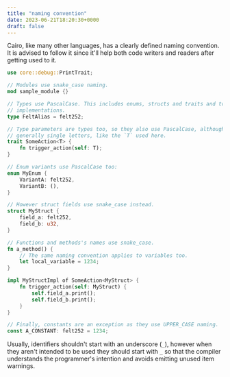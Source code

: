 ```yaml
---
title: "naming convention"
date: 2023-06-21T18:20:30+0000
draft: false
---
```


Cairo, like many other languages, has a clearly defined naming convention. It is
advised to follow it since it'll help both code writers and readers after
getting used to it.

```rust {.codebox}
use core::debug::PrintTrait;

// Modules use snake_case naming.
mod sample_module {}

// Types use PascalCase. This includes enums, structs and traits and trait
// implementations.
type FeltAlias = felt252;

// Type parameters are types too, so they also use PascalCase, although they are
// generally single letters, like the `T` used here.
trait SomeAction<T> {
    fn trigger_action(self: T);
}

// Enum variants use PascalCase too:
enum MyEnum {
    VariantA: felt252,
    VariantB: (),
}

// However struct fields use snake_case instead.
struct MyStruct {
    field_a: felt252,
    field_b: u32,
}

// Functions and methods's names use snake_case.
fn a_method() {
    // The same naming convention applies to variables too.
    let local_variable = 1234;
}

impl MyStructImpl of SomeAction<MyStruct> {
    fn trigger_action(self: MyStruct) {
        self.field_a.print();
        self.field_b.print();
    }
}

// Finally, constants are an exception as they use UPPER_CASE naming.
const A_CONSTANT: felt252 = 1234;
```

Usually, identifiers shouldn't start with an underscore (`_`), however when they
aren't intended to be used they should start with `_` so that the compiler
understands the programmer's intention and avoids emitting unused item warnings.
